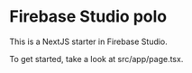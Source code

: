# Firebase Studio polo

This is a NextJS starter in Firebase Studio.

To get started, take a look at src/app/page.tsx.
